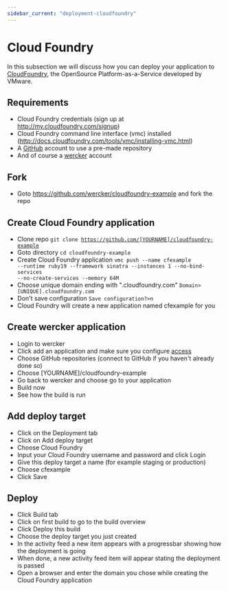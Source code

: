 ```yaml
---
sidebar_current: "deployment-cloudfoundry"
---
```


# Cloud Foundry
In this subsection we will discuss how you can deploy your application to [CloudFoundry](http://cloudfoundry.com), the OpenSource Platform-as-a-Service developed by VMware.

## Requirements

- Cloud Foundry credentials (sign up at http://my.cloudfoundry.com/signup)
- Cloud Foundry command line interface (vmc) installed (http://docs.cloudfoundry.com/tools/vmc/installing-vmc.html)
- A <a href="http://www.github.com" target="_blank">GitHub</a> account to use a pre-made repository
- And of course a <a href="https://app.wercker.com" target="_blank">wercker</a> account

## Fork

- Goto https://github.com/wercker/cloudfoundry-example and fork the repo

## Create Cloud Foundry application

- Clone repo <code>git clone https://github.com/[YOURNAME]/cloudfoundry-example</code>
- Goto directory <code>cd cloudfoundry-example</code>
- Create Cloud Foundry application <code>vmc push --name cfexample --runtime ruby19 --framework sinatra --instances 1 --no-bind-services --no-create-services --memory 64M</code>
- Choose unique domain ending with ".cloudfoundry.com" <code>Domain> [UNIQUE].cloudfoundry.com</code>
- Don't save configuration <code>Save configuration?>n</code>
- Cloud Foundry will create a new application named cfexample for you

## Create wercker application

- Login to wercker
- Click add an application and make sure you configure [access](/articles/gettingstarted/web.html)
- Choose GitHub repositories (connect to GitHub if you haven't already done so)
- Choose [YOURNAME]/cloudfoundry-example
- Go back to wercker and choose go to your application
- Build now
- See how the build is run

## Add deploy target

- Click on the Deployment tab
- Click on Add deploy target
- Choose Cloud Foundry
- Input your Cloud Foundry username and password and click Login
- Give this deploy target a name (for example staging or production)
- Choose cfexample
- Click Save


## Deploy

- Click Build tab
- Click on first build to go to the build overview
- Click Deploy this build
- Choose the deploy target you just created
- In the activity feed a new item appears with a progressbar showing how the deployment is going
- When done, a new activity feed item will appear stating the deployment is passed
- Open a browser and enter the domain you chose while creating the Cloud Foundry application
